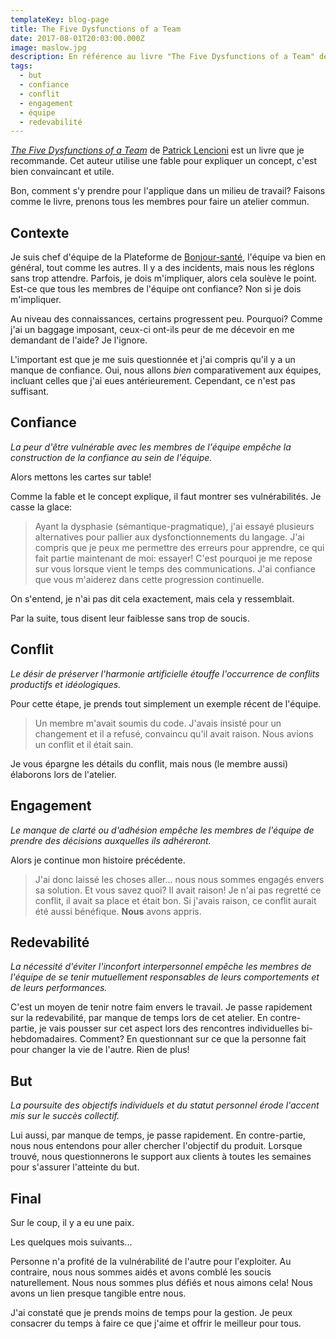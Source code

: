 ```yaml
---
templateKey: blog-page
title: The Five Dysfunctions of a Team
date: 2017-08-01T20:03:00.000Z
image: maslow.jpg
description: En référence au livre "The Five Dysfunctions of a Team" de Patrick Lencioni, ce que j'ai appris.
tags:
  - but
  - confiance
  - conflit
  - engagement
  - équipe
  - redevabilité
---
```


[_The Five Dysfunctions of a Team_](https://www.tablegroup.com/books/dysfunctions) de [Patrick Lencioni](https://www.tablegroup.com/pat/) est un livre que je recommande.
Cet auteur utilise une fable pour expliquer un concept, c'est bien convaincant et utile.

Bon, comment s'y prendre pour l'applique dans un milieu de travail?
Faisons comme le livre, prenons tous les membres pour faire un atelier commun.

## Contexte

Je suis chef d'équipe de la Plateforme de [Bonjour-santé](https://bonjour-sante.ca/), l'équipe va bien en général, tout comme les autres.
Il y a des incidents, mais nous les réglons sans trop attendre.
Parfois, je dois m'impliquer, alors cela soulève le point.
Est-ce que tous les membres de l'équipe ont confiance?
Non si je dois m'impliquer.

Au niveau des connaissances, certains progressent peu.
Pourquoi?
Comme j'ai un baggage imposant, ceux-ci ont-ils peur de me décevoir en me demandant de l'aide?
Je l'ignore.

L'important est que je me suis questionnée et j'ai compris qu'il y a un manque de confiance.
Oui, nous allons _bien_ comparativement aux équipes, incluant celles que j'ai eues antérieurement.
Cependant, ce n'est pas suffisant.

## Confiance

_La peur d'être vulnérable avec les membres de l'équipe empêche la construction de la confiance au sein de l'équipe._

Alors mettons les cartes sur table!

Comme la fable et le concept explique, il faut montrer ses vulnérabilités.
Je casse la glace:

> Ayant la dysphasie (sémantique-pragmatique), j'ai essayé plusieurs alternatives pour pallier aux dysfonctionnements du langage.
> J'ai compris que je peux me permettre des erreurs pour apprendre, ce qui fait partie maintenant de moi: essayer!
> C'est pourquoi je me repose sur vous lorsque vient le temps des communications.
> J'ai confiance que vous m'aiderez dans cette progression continuelle.

On s'entend, je n'ai pas dit cela exactement, mais cela y ressemblait.

Par la suite, tous disent leur faiblesse sans trop de soucis.

## Conflit

_Le désir de préserver l'harmonie artificielle étouffe l'occurrence de conflits productifs et idéologiques._

Pour cette étape, je prends tout simplement un exemple récent de l'équipe.

> Un membre m'avait soumis du code.
> J'avais insisté pour un changement et il a refusé, convaincu qu'il avait raison.
> Nous avions un conflit et il était sain.

Je vous épargne les détails du conflit, mais nous (le membre aussi) élaborons lors de l'atelier.

## Engagement

_Le manque de clarté ou d'adhésion empêche les membres de l'équipe de prendre des décisions auxquelles ils adhéreront._

Alors je continue mon histoire précédente.

> J'ai donc laissé les choses aller... nous nous sommes engagés envers sa solution.
> Et vous savez quoi?
> Il avait raison!
> Je n'ai pas regretté ce conflit, il avait sa place et était bon.
> Si j'avais raison, ce conflit aurait été aussi bénéfique.
> **Nous** avons appris.

## Redevabilité

_La nécessité d'éviter l'inconfort interpersonnel empêche les membres de l'équipe de se tenir mutuellement responsables de leurs comportements et de leurs performances._

C'est un moyen de tenir notre faim envers le travail.
Je passe rapidement sur la redevabilité, par manque de temps lors de cet atelier.
En contre-partie, je vais pousser sur cet aspect lors des rencontres individuelles bi-hebdomadaires.
Comment?
En questionnant sur ce que la personne fait pour changer la vie de l'autre.
Rien de plus!

## But

_La poursuite des objectifs individuels et du statut personnel érode l'accent mis sur le succès collectif._

Lui aussi, par manque de temps, je passe rapidement.
En contre-partie, nous nous entendons pour aller chercher l'objectif du produit.
Lorsque trouvé, nous questionnerons le support aux clients à toutes les semaines pour s'assurer l'atteinte du but.

## Final

Sur le coup, il y a eu une paix.

Les quelques mois suivants...

Personne n'a profité de la vulnérabilité de l'autre pour l'exploiter.
Au contraire, nous nous sommes aidés et avons comblé les soucis naturellement.
Nous nous sommes plus défiés et nous aimons cela!
Nous avons un lien presque tangible entre nous.

J'ai constaté que je prends moins de temps pour la gestion.
Je peux consacrer du temps à faire ce que j'aime et offrir le meilleur pour tous.
